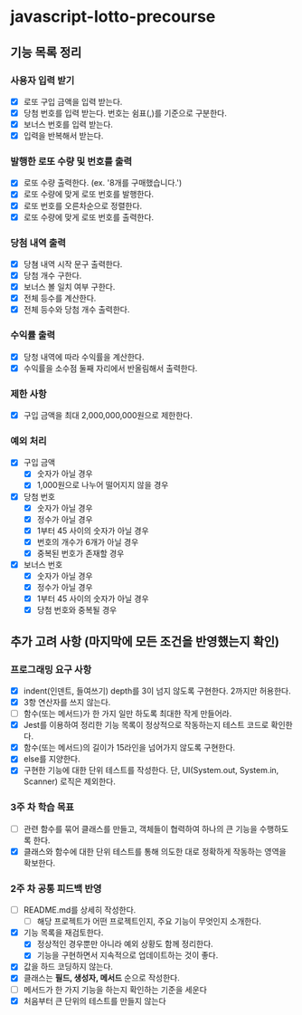 # javascript-lotto-precourse

## 기능 목록 정리

### 사용자 입력 받기

- [x] 로또 구입 금액을 입력 받는다.
- [x] 당첨 번호를 입력 받는다. 번호는 쉼표(,)를 기준으로 구분한다.
- [x] 보너스 번호를 입력 받는다.
- [x] 입력을 반복해서 받는다.

### 발행한 로또 수량 및 번호를 출력

- [x] 로또 수량 출력한다. (ex. '8개를 구매했습니다.')
- [x] 로또 수량에 맞게 로또 번호를 발행한다.
- [x] 로또 번호를 오른차순으로 정렬한다.
- [x] 로또 수량에 맞게 로또 번호를 출력한다.

### 당첨 내역 출력

- [x] 당쳠 내역 시작 문구 출력한다.
- [x] 당첨 개수 구한다.
- [x] 보너스 볼 일치 여부 구한다.
- [x] 전체 등수를 계산한다.
- [x] 전체 등수와 당첨 개수 출력한다.

### 수익률 출력

- [x] 당청 내역에 따라 수익률을 계산한다.
- [x] 수익률을 소수점 둘째 자리에서 반올림해서 출력한다.

### 제한 사항

- [x] 구입 금액을 최대 2,000,000,000원으로 제한한다.

### 예외 처리

- [x] 구입 금액
  - [x] 숫자가 아닐 경우
  - [x] 1,000원으로 나누어 떨어지지 않을 경우
- [x] 당첨 번호
  - [x] 숫자가 아닐 경우
  - [x] 정수가 아닐 경우
  - [x] 1부터 45 사이의 숫자가 아닐 경우
  - [x] 번호의 개수가 6개가 아닐 경우
  - [x] 중복된 번호가 존재할 경우
- [x] 보너스 번호
  - [x] 숫자가 아닐 경우
  - [x] 정수가 아닐 경우
  - [x] 1부터 45 사이의 숫자가 아닐 경우
  - [x] 당첨 번호와 중복될 경우

## 추가 고려 사항 (마지막에 모든 조건을 반영했는지 확인)

### 프로그래밍 요구 사항

- [x] indent(인덴트, 들여쓰기) depth를 3이 넘지 않도록 구현한다. 2까지만 허용한다.
- [x] 3항 연산자를 쓰지 않는다.
- [ ] 함수(또는 메서드)가 한 가지 일만 하도록 최대한 작게 만들어라.
- [x] Jest를 이용하여 정리한 기능 목록이 정상적으로 작동하는지 테스트 코드로 확인한다.
- [x] 함수(또는 메서드)의 길이가 15라인을 넘어가지 않도록 구현한다.
- [x] else를 지양한다.
- [x] 구현한 기능에 대한 단위 테스트를 작성한다. 단, UI(System.out, System.in, Scanner) 로직은 제외한다.

### 3주 차 학습 목표

- [ ] 관련 함수를 묶어 클래스를 만들고, 객체들이 협력하여 하나의 큰 기능을 수행하도록 한다.
- [x] 클래스와 함수에 대한 단위 테스트를 통해 의도한 대로 정확하게 작동하는 영역을 확보한다.

### 2주 차 공통 피드백 반영

- [ ] README.md를 상세히 작성한다.
  - [ ] 해당 프로젝트가 어떤 프로젝트인지, 주요 기능이 무엇인지 소개한다.
- [x] 기능 목록을 재검토한다.
  - [x] 정상적인 경우뿐만 아니라 예외 상황도 함께 정리한다.
  - [x] 기능을 구현하면서 지속적으로 업데이트하는 것이 좋다.
- [x] 값을 하드 코딩하지 않는다.
- [x] 클래스는 **필드, 생성자, 메서드** 순으로 작성한다.
- [ ] 메서드가 한 가지 기능을 하는지 확인하는 기준을 세운다
- [x] 처음부터 큰 단위의 테스트를 만들지 않는다
